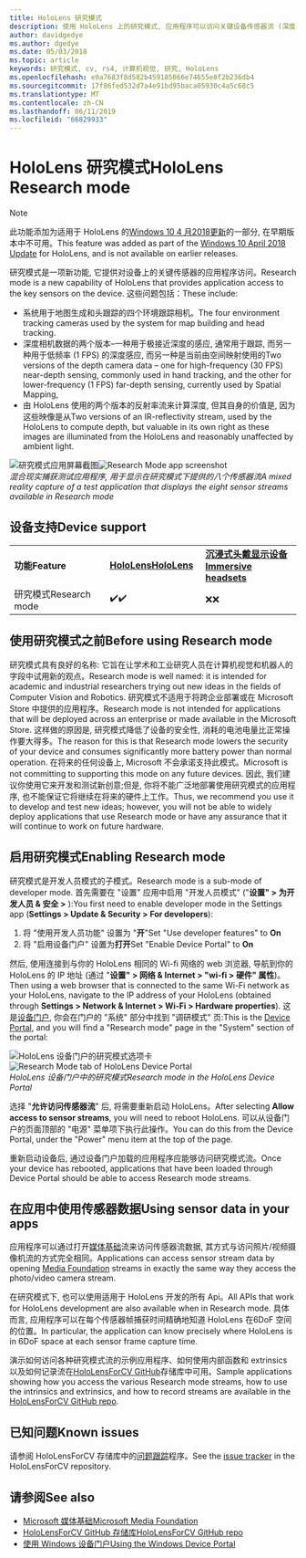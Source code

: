```yaml
---
title: HoloLens 研究模式
description: 使用 HoloLens 上的研究模式, 应用程序可以访问关键设备传感器流 (深度、环境跟踪和反射率)。
author: davidgedye
ms.author: dgedye
ms.date: 05/03/2018
ms.topic: article
keywords: 研究模式, cv, rs4, 计算机视觉, 研究, HoloLens
ms.openlocfilehash: e9a7683f8d582b459185066e74655e8f2b236db4
ms.sourcegitcommit: 17f86fed532d7a4e91bd95baca05930c4a5c68c5
ms.translationtype: MT
ms.contentlocale: zh-CN
ms.lasthandoff: 06/11/2019
ms.locfileid: "66829933"
---
```

# <a name="hololens-research-mode"></a><span data-ttu-id="40b06-104">HoloLens 研究模式</span><span class="sxs-lookup"><span data-stu-id="40b06-104">HoloLens Research mode</span></span>

> [!NOTE]
> <span data-ttu-id="40b06-105">此功能添加为适用于 HoloLens 的[Windows 10 4 月2018更新](release-notes-april-2018.md)的一部分, 在早期版本中不可用。</span><span class="sxs-lookup"><span data-stu-id="40b06-105">This feature was added as part of the [Windows 10 April 2018 Update](release-notes-april-2018.md) for HoloLens, and is not available on earlier releases.</span></span>

<span data-ttu-id="40b06-106">研究模式是一项新功能, 它提供对设备上的关键传感器的应用程序访问。</span><span class="sxs-lookup"><span data-stu-id="40b06-106">Research mode is a new capability of HoloLens that provides application access to the key sensors on the device.</span></span> <span data-ttu-id="40b06-107">这些问题包括：</span><span class="sxs-lookup"><span data-stu-id="40b06-107">These include:</span></span>
- <span data-ttu-id="40b06-108">系统用于地图生成和头跟踪的四个环境跟踪相机。</span><span class="sxs-lookup"><span data-stu-id="40b06-108">The four environment tracking cameras used by the system for map building and head tracking.</span></span>
- <span data-ttu-id="40b06-109">深度相机数据的两个版本–一种用于极接近深度的感应, 通常用于跟踪, 而另一种用于低频率 (1 FPS) 的深度感应, 而另一种是当前由空间映射使用的</span><span class="sxs-lookup"><span data-stu-id="40b06-109">Two versions of the depth camera data – one for high-frequency (30 FPS) near-depth sensing, commonly used in hand tracking, and the other for lower-frequency (1 FPS) far-depth sensing, currently used by Spatial Mapping,</span></span>
- <span data-ttu-id="40b06-110">由 HoloLens 使用的两个版本的反射率流来计算深度, 但其自身的价值是, 因为这些映像是从</span><span class="sxs-lookup"><span data-stu-id="40b06-110">Two versions of an IR-reflectivity stream, used by the HoloLens to compute depth, but valuable in its own right as these images are illuminated from the HoloLens and reasonably unaffected by ambient light.</span></span>

<span data-ttu-id="40b06-111">![研究模式应用屏幕截图](images/sensor-stream-viewer.jpg)</span><span class="sxs-lookup"><span data-stu-id="40b06-111">![Research Mode app screenshot](images/sensor-stream-viewer.jpg)</span></span><br>
<span data-ttu-id="40b06-112">*混合现实捕获测试应用程序, 用于显示在研究模式下提供的八个传感器流*</span><span class="sxs-lookup"><span data-stu-id="40b06-112">*A mixed reality capture of a test application that displays the eight sensor streams available in Research mode*</span></span>

## <a name="device-support"></a><span data-ttu-id="40b06-113">设备支持</span><span class="sxs-lookup"><span data-stu-id="40b06-113">Device support</span></span>

<table>
    <colgroup>
    <col width="33%" />
    <col width="33%" />
    <col width="33%" />
    </colgroup>
    <tr>
        <td><span data-ttu-id="40b06-114"><strong>功能</strong></span><span class="sxs-lookup"><span data-stu-id="40b06-114"><strong>Feature</strong></span></span></td>
        <td><span data-ttu-id="40b06-115"><a href="hololens-hardware-details.md"><strong>HoloLens</strong></a></span><span class="sxs-lookup"><span data-stu-id="40b06-115"><a href="hololens-hardware-details.md"><strong>HoloLens</strong></a></span></span></td>
        <td><span data-ttu-id="40b06-116"><a href="immersive-headset-hardware-details.md"><strong>沉浸式头戴显示设备</strong></a></span><span class="sxs-lookup"><span data-stu-id="40b06-116"><a href="immersive-headset-hardware-details.md"><strong>Immersive headsets</strong></a></span></span></td>
    </tr>
     <tr>
        <td><span data-ttu-id="40b06-117">研究模式</span><span class="sxs-lookup"><span data-stu-id="40b06-117">Research mode</span></span></td>
        <td><span data-ttu-id="40b06-118">✔️</span><span class="sxs-lookup"><span data-stu-id="40b06-118">✔️</span></span></td>
        <td><span data-ttu-id="40b06-119">❌</span><span class="sxs-lookup"><span data-stu-id="40b06-119">❌</span></span></td>
    </tr>
</table>

## <a name="before-using-research-mode"></a><span data-ttu-id="40b06-120">使用研究模式之前</span><span class="sxs-lookup"><span data-stu-id="40b06-120">Before using Research mode</span></span>

<span data-ttu-id="40b06-121">研究模式具有良好的名称: 它旨在让学术和工业研究人员在计算机视觉和机器人的字段中试用新的观点。</span><span class="sxs-lookup"><span data-stu-id="40b06-121">Research mode is well named: it is intended for academic and industrial researchers trying out new ideas in the fields of Computer Vision and Robotics.</span></span>  <span data-ttu-id="40b06-122">研究模式不适用于将跨企业部署或在 Microsoft Store 中提供的应用程序。</span><span class="sxs-lookup"><span data-stu-id="40b06-122">Research mode is not intended for applications that will be deployed across an enterprise or made available in the Microsoft Store.</span></span> <span data-ttu-id="40b06-123">这样做的原因是, 研究模式降低了设备的安全性, 消耗的电池电量比正常操作要大得多。</span><span class="sxs-lookup"><span data-stu-id="40b06-123">The reason for this is that Research mode lowers the security of your device and consumes significantly more battery power than normal operation.</span></span> <span data-ttu-id="40b06-124">在将来的任何设备上, Microsoft 不会承诺支持此模式。</span><span class="sxs-lookup"><span data-stu-id="40b06-124">Microsoft is not committing to supporting this mode on any future devices.</span></span> <span data-ttu-id="40b06-125">因此, 我们建议你使用它来开发和测试新创意;但是, 你将不能广泛地部署使用研究模式的应用程序, 也不能保证它将继续在将来的硬件上工作。</span><span class="sxs-lookup"><span data-stu-id="40b06-125">Thus, we recommend you use it to develop and test new ideas; however, you will not be able to widely deploy applications that use Research mode or have any assurance that it will continue to work on future hardware.</span></span>

## <a name="enabling-research-mode"></a><span data-ttu-id="40b06-126">启用研究模式</span><span class="sxs-lookup"><span data-stu-id="40b06-126">Enabling Research mode</span></span>

<span data-ttu-id="40b06-127">研究模式是开发人员模式的子模式。</span><span class="sxs-lookup"><span data-stu-id="40b06-127">Research mode is a sub-mode of developer mode.</span></span> <span data-ttu-id="40b06-128">首先需要在 "设置" 应用中启用 "开发人员模式" ("**设置" > 为开发人员 & 安全 >** ):</span><span class="sxs-lookup"><span data-stu-id="40b06-128">You first need to enable developer mode in the Settings app (**Settings > Update & Security > For developers**):</span></span>

1. <span data-ttu-id="40b06-129">将 "使用开发人员功能" 设置为 "**开**"</span><span class="sxs-lookup"><span data-stu-id="40b06-129">Set "Use developer features" to **On**</span></span>
2. <span data-ttu-id="40b06-130">将 "启用设备门户" 设置为**打开**</span><span class="sxs-lookup"><span data-stu-id="40b06-130">Set "Enable Device Portal" to **On**</span></span>

<span data-ttu-id="40b06-131">然后, 使用连接到与你的 HoloLens 相同的 Wi-fi 网络的 web 浏览器, 导航到你的 HoloLens 的 IP 地址 (通过 "**设置" > 网络 & Internet > "wi-fi > 硬件" 属性**)。</span><span class="sxs-lookup"><span data-stu-id="40b06-131">Then using a web browser that is connected to the same Wi-Fi network as your HoloLens, navigate to the IP address of your HoloLens (obtained through **Settings > Network & Internet > Wi-Fi > Hardware properties**).</span></span> <span data-ttu-id="40b06-132">这是[设备门户](using-the-windows-device-portal.md), 你会在门户的 "系统" 部分中找到 "调研模式" 页:</span><span class="sxs-lookup"><span data-stu-id="40b06-132">This is the [Device Portal](using-the-windows-device-portal.md), and you will find a "Research mode" page in the "System" section of the portal:</span></span>

<span data-ttu-id="40b06-133">![HoloLens 设备门户的研究模式选项卡](images/ResearchModeDevPortal.png)</span><span class="sxs-lookup"><span data-stu-id="40b06-133">![Research Mode tab of HoloLens Device Portal](images/ResearchModeDevPortal.png)</span></span><br>
<span data-ttu-id="40b06-134">*HoloLens 设备门户中的研究模式*</span><span class="sxs-lookup"><span data-stu-id="40b06-134">*Research mode in the HoloLens Device Portal*</span></span>

<span data-ttu-id="40b06-135">选择 "**允许访问传感器流**" 后, 将需要重新启动 HoloLens。</span><span class="sxs-lookup"><span data-stu-id="40b06-135">After selecting **Allow access to sensor streams**, you will need to reboot HoloLens.</span></span> <span data-ttu-id="40b06-136">可以从设备门户的页面顶部的 "电源" 菜单项下执行此操作。</span><span class="sxs-lookup"><span data-stu-id="40b06-136">You can do this from the Device Portal, under the "Power" menu item at the top of the page.</span></span>

<span data-ttu-id="40b06-137">重新启动设备后, 通过设备门户加载的应用程序应能够访问研究模式流。</span><span class="sxs-lookup"><span data-stu-id="40b06-137">Once your device has rebooted, applications that have been loaded through Device Portal should be able to access Research mode streams.</span></span>

## <a name="using-sensor-data-in-your-apps"></a><span data-ttu-id="40b06-138">在应用中使用传感器数据</span><span class="sxs-lookup"><span data-stu-id="40b06-138">Using sensor data in your apps</span></span>

<span data-ttu-id="40b06-139">应用程序可以通过打开[媒体基础](https://msdn.microsoft.com/library/windows/desktop/ms694197)流来访问传感器流数据, 其方式与访问照片/视频摄像机流的方式完全相同。</span><span class="sxs-lookup"><span data-stu-id="40b06-139">Applications can access sensor stream data by opening [Media Foundation](https://msdn.microsoft.com/library/windows/desktop/ms694197) streams in exactly the same way they access the photo/video camera stream.</span></span> 

<span data-ttu-id="40b06-140">在研究模式下, 也可以使用适用于 HoloLens 开发的所有 Api。</span><span class="sxs-lookup"><span data-stu-id="40b06-140">All APIs that work for HoloLens development are also available when in Research mode.</span></span> <span data-ttu-id="40b06-141">具体而言, 应用程序可以在每个传感器帧捕获时间精确地知道 HoloLens 在6DoF 空间的位置。</span><span class="sxs-lookup"><span data-stu-id="40b06-141">In particular, the application can know precisely where HoloLens is in 6DoF space at each sensor frame capture time.</span></span>

<span data-ttu-id="40b06-142">演示如何访问各种研究模式流的示例应用程序、如何使用内部函数和 extrinsics 以及如何记录流在[HoloLensForCV GitHub](https://github.com/Microsoft/HoloLensForCV)存储库中可用。</span><span class="sxs-lookup"><span data-stu-id="40b06-142">Sample applications showing how you access the various Research mode streams, how to use the intrinsics and extrinsics, and how to record streams are available in the [HoloLensForCV GitHub repo](https://github.com/Microsoft/HoloLensForCV).</span></span>

## <a name="known-issues"></a><span data-ttu-id="40b06-143">已知问题</span><span class="sxs-lookup"><span data-stu-id="40b06-143">Known issues</span></span>

<span data-ttu-id="40b06-144">请参阅 HoloLensForCV 存储库中的[问题跟踪](https://github.com/Microsoft/HololensForCV/issues)程序。</span><span class="sxs-lookup"><span data-stu-id="40b06-144">See the [issue tracker](https://github.com/Microsoft/HololensForCV/issues) in the HoloLensForCV repository.</span></span>

## <a name="see-also"></a><span data-ttu-id="40b06-145">请参阅</span><span class="sxs-lookup"><span data-stu-id="40b06-145">See also</span></span>

* [<span data-ttu-id="40b06-146">Microsoft 媒体基础</span><span class="sxs-lookup"><span data-stu-id="40b06-146">Microsoft Media Foundation</span></span>](https://msdn.microsoft.com/library/windows/desktop/ms694197)
* [<span data-ttu-id="40b06-147">HoloLensForCV GitHub 存储库</span><span class="sxs-lookup"><span data-stu-id="40b06-147">HoloLensForCV GitHub repo</span></span>](https://github.com/Microsoft/HoloLensForCV)
* [<span data-ttu-id="40b06-148">使用 Windows 设备门户</span><span class="sxs-lookup"><span data-stu-id="40b06-148">Using the Windows Device Portal</span></span>](using-the-windows-device-portal.md)
